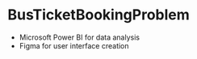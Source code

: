 # BusTicketBookingProblem

- Microsoft Power BI for data analysis
- Figma for user interface creation
